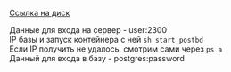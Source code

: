 [Ссылка на диск](https://drive.google.com/file/d/12OLn_cnKpZyv_zEonmuEjXOy5VuKX4hC/view?usp=sharing)

Данные для входа на сервер - user:2300  
IP базы и запуск контейнера с ней `sh start_postbd`  
Если IP получить не удалось, смотрим сами через `ps a`  
Данный для входа в базу - postgres:password  
